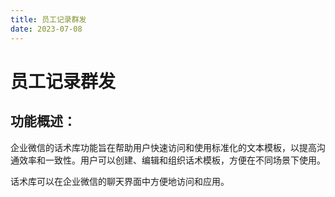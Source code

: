 ```yaml
---
title: 员工记录群发
date: 2023-07-08
---
```



# 员工记录群发

## 功能概述：

企业微信的话术库功能旨在帮助用户快速访问和使用标准化的文本模板，以提高沟通效率和一致性。用户可以创建、编辑和组织话术模板，方便在不同场景下使用。

话术库可以在企业微信的聊天界面中方便地访问和应用。


